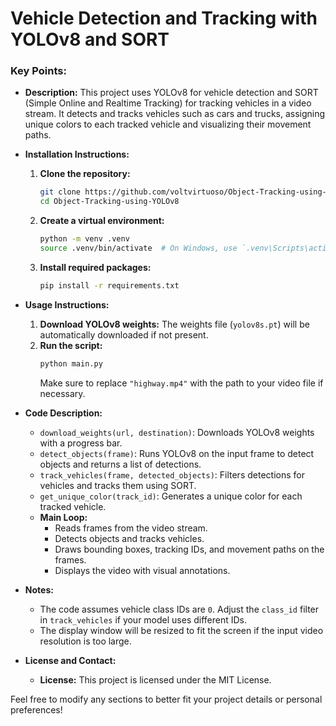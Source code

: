 # Vehicle Detection and Tracking with YOLOv8 and SORT

### Key Points:
- **Description:** 
  This project uses YOLOv8 for vehicle detection and SORT (Simple Online and Realtime Tracking) for tracking vehicles in a video stream. It detects and tracks vehicles such as cars and trucks, assigning unique colors to each tracked vehicle and visualizing their movement paths.

- **Installation Instructions:**
  1. **Clone the repository:**
     ```bash
     git clone https://github.com/voltvirtuoso/Object-Tracking-using-YOLOv8.git
     cd Object-Tracking-using-YOLOv8
     ```
  2. **Create a virtual environment:**
     ```bash
     python -m venv .venv
     source .venv/bin/activate  # On Windows, use `.venv\Scripts\activate`
     ```
  3. **Install required packages:**
     ```bash
     pip install -r requirements.txt
     ```

- **Usage Instructions:**
  1. **Download YOLOv8 weights:**
     The weights file (`yolov8s.pt`) will be automatically downloaded if not present.
  2. **Run the script:**
     ```bash
     python main.py
     ```
     Make sure to replace `"highway.mp4"` with the path to your video file if necessary.

- **Code Description:**
  - `download_weights(url, destination)`: Downloads YOLOv8 weights with a progress bar.
  - `detect_objects(frame)`: Runs YOLOv8 on the input frame to detect objects and returns a list of detections.
  - `track_vehicles(frame, detected_objects)`: Filters detections for vehicles and tracks them using SORT.
  - `get_unique_color(track_id)`: Generates a unique color for each tracked vehicle.
  - **Main Loop:**
    - Reads frames from the video stream.
    - Detects objects and tracks vehicles.
    - Draws bounding boxes, tracking IDs, and movement paths on the frames.
    - Displays the video with visual annotations.

- **Notes:**
  - The code assumes vehicle class IDs are `0`. Adjust the `class_id` filter in `track_vehicles` if your model uses different IDs.
  - The display window will be resized to fit the screen if the input video resolution is too large.

- **License and Contact:**
  - **License:** This project is licensed under the MIT License.


Feel free to modify any sections to better fit your project details or personal preferences!
